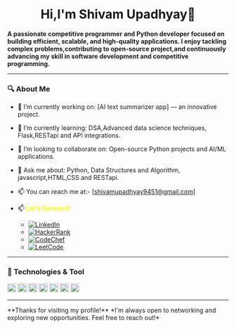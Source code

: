 <h1 align="center"> Hi,I'm Shivam Upadhyay👋</h1>

**A passionate competitive programmer and Python developer focused on building efficient, scalable, and high-quality applications. I enjoy tackling complex problems,contributing to open-source project,and continuously advancing my skill in software development and competitive programming.**

---

### 🔍 About Me
- 💼 I’m currently working on: [AI text summarizer app] — an innovative project.
- 🌱 I’m currently learning: DSA,Advanced data science techniques, Flask,RESTapi and API integrations.
- 🤝 I’m looking to collaborate on: Open-source Python projects and AI/ML applications.
- 💬 Ask me about: Python, Data Structures and Algorithm, javascript,HTML,CSS and RESTapi.
- 📫 You can reach me at:- [shivamupadhyay9451@gmail.com]
- 📫 <span style="color:yellow;">**Let's Connect!**</span>

  - [![LinkedIn](https://www.linkedin.com/in/shivamupadhyay09/)](link_to_linkedin_profile)
  - [![HackerRank](https://img.shields.io/badge/-HackerRank-2EC866?logo=hackerrank&logoColor=white&style=flat-square)](link_to_hackerrank_profile)
  - [![CodeChef](https://img.shields.io/badge/-CodeChef-5B4638?logo=codechef&logoColor=white&style=flat-square)](link_to_codechef_profile)
  - [![LeetCode](https://img.shields.io/badge/-LeetCode-FFA116?logo=leetcode&logoColor=black&style=flat-square)](link_to_leetcode_profile)

---

### 🧰 Technologies & Tool
<div>
    <img src="https://img.shields.io/badge/Python-3776AB?style=flat&logo=python&logoColor=white" alt="Python" height="20" />
    <img src="https://img.shields.io/badge/JavaScript-F7DF1E?style=flat&logo=javascript&logoColor=black" alt="JavaScript" height="20" />
    <img src="https://img.shields.io/badge/HTML-E34F26?style=flat&logo=html5&logoColor=white" alt="HTML5" height="20" />
    <img src="https://img.shields.io/badge/API-1572B6?style=flat&logo=css3&logoColor=white" alt="CSS3" height="20" />
    <img src="https://img.shields.io/badge/RESTAPI-1572B6?style=flat&logo=css3&logoColor=white" alt="CSS3" height="20" />
    <img src="https://img.shields.io/badge/Java-1572B6?style=flat&logo=css3&logoColor=pink" alt="CSS3" height="20" />
    <img src="https://img.shields.io/badge/SQL-1572B6?style=plastic&logo=css3&logoColor=green" alt="CSS3" height="20" />

</div>

---
</div>
**Thanks for visiting my profile!**  
*I'm always open to networking and exploring new opportunities. Feel free to reach out!*
</div>
<!---
Shivamupadhyay09/Shivamupadhyay09 is a ✨ special ✨ repository because its `README.md` (this file) appears on your GitHub profile.
You can click the Preview link to take a look at your changes.
--->
